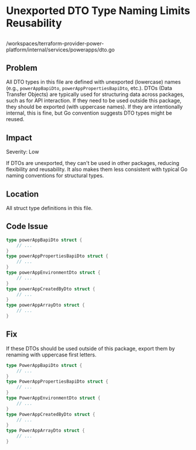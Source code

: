 # Unexported DTO Type Naming Limits Reusability

##

/workspaces/terraform-provider-power-platform/internal/services/powerapps/dto.go

## Problem

All DTO types in this file are defined with unexported (lowercase) names (e.g., `powerAppBapiDto`, `powerAppPropertiesBapiDto`, etc.). DTOs (Data Transfer Objects) are typically used for structuring data across packages, such as for API interaction. If they need to be used outside this package, they should be exported (with uppercase names). If they are intentionally internal, this is fine, but Go convention suggests DTO types might be reused.

## Impact

Severity: Low

If DTOs are unexported, they can't be used in other packages, reducing flexibility and reusability. It also makes them less consistent with typical Go naming conventions for structural types.

## Location

All struct type definitions in this file.

## Code Issue

```go
type powerAppBapiDto struct {
    // ...
}
type powerAppPropertiesBapiDto struct {
    // ...
}
type powerAppEnvironmentDto struct {
    // ...
}
type powerAppCreatedByDto struct {
    // ...
}
type powerAppArrayDto struct {
    // ...
}
```

## Fix

If these DTOs should be used outside of this package, export them by renaming with uppercase first letters.

```go
type PowerAppBapiDto struct {
    // ...
}
type PowerAppPropertiesBapiDto struct {
    // ...
}
type PowerAppEnvironmentDto struct {
    // ...
}
type PowerAppCreatedByDto struct {
    // ...
}
type PowerAppArrayDto struct {
    // ...
}
```
